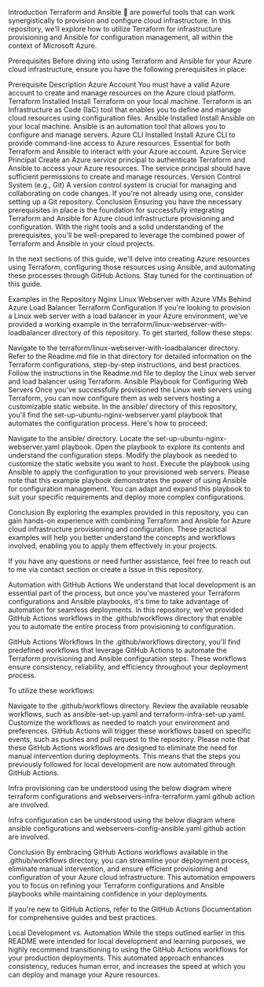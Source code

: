 Introduction
Terraform and Ansible 🤝 are powerful tools that can work synergistically to provision and configure cloud infrastructure. In this repository, we'll explore how to utilize Terraform for infrastructure provisioning and Ansible for configuration management, all within the context of Microsoft Azure.

Prerequisites
Before diving into using Terraform and Ansible for your Azure cloud infrastructure, ensure you have the following prerequisites in place:

Prerequisite	Description
Azure Account	You must have a valid Azure account to create and manage resources on the Azure cloud platform.
Terraform Installed	Install Terraform on your local machine. Terraform is an Infrastructure as Code (IaC) tool that enables you to define and manage cloud resources using configuration files.
Ansible Installed	Install Ansible on your local machine. Ansible is an automation tool that allows you to configure and manage servers.
Azure CLI Installed	Install Azure CLI to provide command-line access to Azure resources. Essential for both Terraform and Ansible to interact with your Azure account.
Azure Service Principal	Create an Azure service principal to authenticate Terraform and Ansible to access your Azure resources. The service principal should have sufficient permissions to create and manage resources.
Version Control System (e.g., Git)	A version control system is crucial for managing and collaborating on code changes. If you're not already using one, consider setting up a Git repository.
Conclusion
Ensuring you have the necessary prerequisites in place is the foundation for successfully integrating Terraform and Ansible for Azure cloud infrastructure provisioning and configuration. With the right tools and a solid understanding of the prerequisites, you'll be well-prepared to leverage the combined power of Terraform and Ansible in your cloud projects.

In the next sections of this guide, we'll delve into creating Azure resources using Terraform, configuring those resources using Ansible, and automating these processes through GitHub Actions. Stay tuned for the continuation of this guide.

Examples in the Repository
Nginx Linux Webserver with Azure VMs Behind Azure Load Balancer
Terraform Configuration
If you're looking to provision a Linux web server with a load balancer in your Azure environment, we've provided a working example in the terraform/linux-webserver-with-loadbalancer directory of this repository. To get started, follow these steps:

Navigate to the terraform/linux-webserver-with-loadbalancer directory.
Refer to the Readme.md file in that directory for detailed information on the Terraform configurations, step-by-step instructions, and best practices.
Follow the instructions in the Readme.md file to deploy the Linux web server and load balancer using Terraform.
Ansible Playbook for Configuring Web Servers
Once you've successfully provisioned the Linux web servers using Terraform, you can now configure them as web servers hosting a customizable static website. In the ansible/ directory of this repository, you'll find the set-up-ubuntu-nginx-webserver.yaml playbook that automates the configuration process. Here's how to proceed:

Navigate to the ansible/ directory.
Locate the set-up-ubuntu-nginx-webserver.yaml playbook.
Open the playbook to explore its contents and understand the configuration steps.
Modify the playbook as needed to customize the static website you want to host.
Execute the playbook using Ansible to apply the configuration to your provisioned web servers.
Please note that this example playbook demonstrates the power of using Ansible for configuration management. You can adapt and expand this playbook to suit your specific requirements and deploy more complex configurations.

Conclusion
By exploring the examples provided in this repository, you can gain hands-on experience with combining Terraform and Ansible for Azure cloud infrastructure provisioning and configuration. These practical examples will help you better understand the concepts and workflows involved, enabling you to apply them effectively in your projects.

If you have any questions or need further assistance, feel free to reach out to me via contact section or create a Issue in this repository.

Automation with GitHub Actions
We understand that local development is an essential part of the process, but once you've mastered your Terraform configurations and Ansible playbooks, it's time to take advantage of automation for seamless deployments. In this repository, we've provided GitHub Actions workflows in the .github/workflows directory that enable you to automate the entire process from provisioning to configuration.

GitHub Actions Workflows
In the .github/workflows directory, you'll find predefined workflows that leverage GitHub Actions to automate the Terraform provisioning and Ansible configuration steps. These workflows ensure consistency, reliability, and efficiency throughout your deployment process.

To utilize these workflows:

Navigate to the .github/workflows directory.
Review the available reusable workflows, such as ansible-set-up.yaml and terraform-infra-set-up.yaml.
Customize the workflows as needed to match your environment and preferences.
GitHub Actions will trigger these workflows based on specific events, such as pushes and pull request to the repository.
Please note that these GitHub Actions workflows are designed to eliminate the need for manual intervention during deployments. This means that the steps you previously followed for local development are now automated through GitHub Actions.

Infra provisioning can be understood using the below diagram where terraform configurations and webservers-infra-terraform.yaml github action are involved.

Infra configuration can be understood using the below diagram where ansible configurations and webservers-config-ansible.yaml github action are involved.

Conclusion
By embracing GitHub Actions workflows available in the .github/workflows directory, you can streamline your deployment process, eliminate manual intervention, and ensure efficient provisioning and configuration of your Azure cloud infrastructure. This automation empowers you to focus on refining your Terraform configurations and Ansible playbooks while maintaining confidence in your deployments.

If you're new to GitHub Actions, refer to the GitHub Actions Documentation for comprehensive guides and best practices.

Local Development vs. Automation
While the steps outlined earlier in this README were intended for local development and learning purposes, we highly recommend transitioning to using the GitHub Actions workflows for your production deployments. This automated approach enhances consistency, reduces human error, and increases the speed at which you can deploy and manage your Azure resources.
